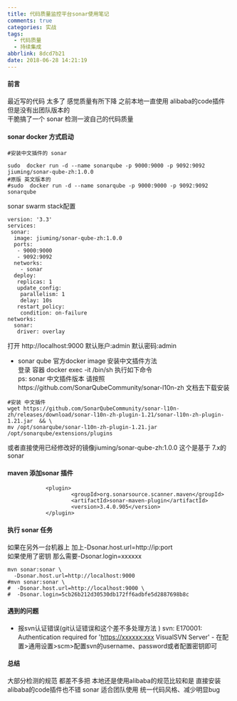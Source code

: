 ```yaml
---
title: 代码质量监控平台sonar使用笔记
comments: true
categories: 实战
tags:
  - 代码质量
  - 持续集成
abbrlink: 8dcd7b21
date: 2018-06-28 14:21:19
---
```

#### 前言
最近写的代码 太多了 感觉质量有所下降 
之前本地一直使用 alibaba的code插件 但是没有出团队版本的  
干脆搞了一个 sonar 检测一波自己的代码质量 
#### sonar docker 方式启动 
```
#安装中文插件的 sonar 

sudo  docker run -d --name sonarqube -p 9000:9000 -p 9092:9092 jiuming/sonar-qube-zh:1.0.0
#原版 英文版本的
#sudo  docker run -d --name sonarqube -p 9000:9000 -p 9092:9092 sonarqube
```
sonar swarm stack配置
```
version: '3.3'
services:
 sonar:
  image: jiuming/sonar-qube-zh:1.0.0
  ports:
   - 9000:9000
   - 9092:9092
  networks:
    - sonar
  deploy:
   replicas: 1
   update_config:
    parallelism: 1
    delay: 10s
   restart_policy:
    condition: on-failure
networks:
  sonar:
   driver: overlay
```
打开 http://localhost:9000  默认账户:admin  默认密码:admin
* sonar qube 官方docker image 安装中文插件方法  
登录 容器  docker exec -it <containerId> /bin/sh 执行如下命令    
ps: sonar 中文插件版本 请按照https://github.com/SonarQubeCommunity/sonar-l10n-zh 文档去下载安装   
```
#安装 中文插件
wget https://github.com/SonarQubeCommunity/sonar-l10n-zh/releases/download/sonar-l10n-zh-plugin-1.21/sonar-l10n-zh-plugin-1.21.jar  && \
mv /opt/sonarqube/sonar-l10n-zh-plugin-1.21.jar /opt/sonarqube/extensions/plugins
```
或者直接使用已经修改好的镜像jiuming/sonar-qube-zh:1.0.0 这个是基于 7.x的sonar
####  maven 添加sonar 插件
```
            <plugin>
                    <groupId>org.sonarsource.scanner.maven</groupId>
                    <artifactId>sonar-maven-plugin</artifactId>
                    <version>3.4.0.905</version>
            </plugin>
```
#### 执行 sonar 任务 
如果在另外一台机器上 加上-Dsonar.host.url=http://ip:port   
如果使用了密钥 那么需要-Dsonar.login=xxxxxx 
```
mvn sonar:sonar \
  -Dsonar.host.url=http://localhost:9000 
#mvn sonar:sonar \
#  -Dsonar.host.url=http://localhost:9000 \
#  -Dsonar.login=5cb26b212d30530db172ff6adbfe5d2887698b8c
```



#### 遇到的问题
* 报svn认证错误(git认证错误和这个差不多处理方法 )
 svn: E170001: Authentication required for '<https://xxxxxx:xxx> VisualSVN Server' -
在配置>通用设置>scm>配置svn的username、password或者配置密钥即可 

#### 总结
大部分检测的规范 都差不多把  本地还是使用alibaba的规范比较和是 直接安装alibaba的code插件也不错
sonar 适合团队使用  统一代码风格、减少明显bug 



